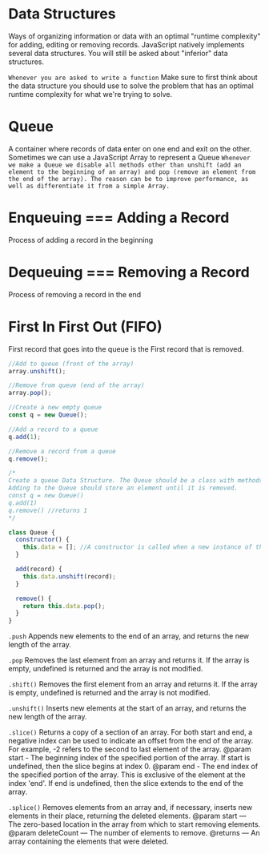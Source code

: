# Data Structures

Ways of organizing information or data with an optimal "runtime complexity" for adding, editing or removing records.
JavaScript natively implements several data structures.
You will still be asked about "inferior" data structures.

`Whenever you are asked to write a function`
Make sure to first think about the data structure you should use to solve the problem that has an optimal runtime complexity for what we're trying to solve.

# Queue

A container where records of data enter on one end and exit on the other.  
Sometimes we can use a JavaScript Array to represent a Queue
`Whenever we make a Queue we disable all methods other than unshift (add an element to the beginning of an array) and pop (remove an element from the end of the array). The reason can be to improve performance, as well as differentiate it from a simple Array.`

# Enqueuing === Adding a Record

Process of adding a record in the beginning

# Dequeuing === Removing a Record

Process of removing a record in the end

# First In First Out (FIFO)

First record that goes into the queue is the First record that is removed.

```js
//Add to queue (front of the array)
array.unshift();

//Remove from queue (end of the array)
array.pop();

//Create a new empty queue
const q = new Queue();

//Add a record to a queue
q.add(1);

//Remove a record from a queue
q.remove();

/*
Create a queue Data Structure. The Queue should be a class with methods "add" and "remove". 
Adding to the Queue should store an element until it is removed. 
const q = new Queue()
q.add(1)
q.remove() //returns 1
*/

class Queue {
  constructor() {
    this.data = []; //A constructor is called when a new instance of the class is created. this.data doesn't have to be called data.
  }

  add(record) {
    this.data.unshift(record);
  }

  remove() {
    return this.data.pop();
  }
}
```

`.push`
Appends new elements to the end of an array, and returns the new length of the array.

`.pop`
Removes the last element from an array and returns it. If the array is empty, undefined is returned and the array is not modified.

`.shift()`
Removes the first element from an array and returns it. If the array is empty, undefined is returned and the array is not modified.

`.unshift()`
Inserts new elements at the start of an array, and returns the new length of the array.

`.slice()`
Returns a copy of a section of an array.
For both start and end, a negative index can be used to indicate an offset from the end of the array.
For example, -2 refers to the second to last element of the array.
@param start - The beginning index of the specified portion of the array. If start is undefined, then the slice begins at index 0.
@param end - The end index of the specified portion of the array. This is exclusive of the element at the index 'end'. If end is undefined, then the slice extends to the end of the array.

`.splice()`
Removes elements from an array and, if necessary, inserts new elements in their place, returning the deleted elements.
@param start — The zero-based location in the array from which to start removing elements.
@param deleteCount — The number of elements to remove.
@returns — An array containing the elements that were deleted.
